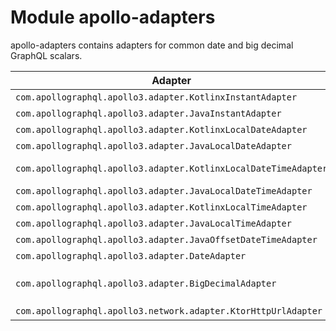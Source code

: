 # Module apollo-adapters

apollo-adapters contains adapters for common date and big decimal GraphQL scalars.

| Adapter                                                         | Description                                                                                         |
|-----------------------------------------------------------------|-----------------------------------------------------------------------------------------------------|
| `com.apollographql.apollo3.adapter.KotlinxInstantAdapter`       | For `kotlinx.datetime.Instant` ISO8601 dates                                                        |
| `com.apollographql.apollo3.adapter.JavaInstantAdapter`          | For `java.time.Instant` ISO8601 dates                                                               |
| `com.apollographql.apollo3.adapter.KotlinxLocalDateAdapter`     | For `kotlinx.datetime.LocalDate` ISO8601 dates                                                      |
| `com.apollographql.apollo3.adapter.JavaLocalDateAdapter`        | For `java.time.LocalDate` ISO8601 dates                                                             |
| `com.apollographql.apollo3.adapter.KotlinxLocalDateTimeAdapter` | For `kotlinx.datetime.LocalDateTime` ISO8601 dates                                                  |
| `com.apollographql.apollo3.adapter.JavaLocalDateTimeAdapter`    | For `java.time.LocalDateTime` ISO8601 dates                                                         |
| `com.apollographql.apollo3.adapter.KotlinxLocalTimeAdapter`     | For `kotlinx.datetime.LocalTime` ISO8601 dates                                                      |
| `com.apollographql.apollo3.adapter.JavaLocalTimeAdapter`        | For `java.time.LocalTime` ISO8601 dates                                                             |
| `com.apollographql.apollo3.adapter.JavaOffsetDateTimeAdapter`   | For `java.time.OffsetDateTime` ISO8601 dates                                                        |
| `com.apollographql.apollo3.adapter.DateAdapter`                 | For `java.util.Date` ISO8601 dates                                                                  |
| `com.apollographql.apollo3.adapter.BigDecimalAdapter`           | For a Multiplatform `com.apollographql.apollo3.adapter.BigDecimal` class holding big decimal values |
| `com.apollographql.apollo3.network.adapter.KtorHttpUrlAdapter`  | For `io.ktor.http.Url` class holding url values                                                     |
